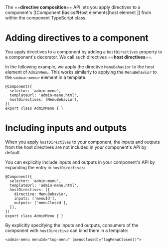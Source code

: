 
The ==**directive composition**== API lets you apply directives to a component's [[Component Basics#Host elements|host element ]] from within the component TypeScript class.

# Adding directives to a component

You apply directives to a component by adding a `hostDirectives` property to a component's decorator. We call such directives ==**host directives**==.

In the following example, we apply the directive `MenuBehavior` to the host element of `AdminMenu`. This works similarly to applying the `MenuBehavior` to the `<admin-menu>` element in a template.

```angular-ts
@Component({
  selector: 'admin-menu',
  templateUrl: 'admin-menu.html',
  hostDirectives: [MenuBehavior],
})
export class AdminMenu { }
```

# Including inputs and outputs

When you apply `hostDirectives` to your component, the inputs and outputs from the host directives are not included in your component's API by default. 

You can explicitly include inputs and outputs in your component's API by expanding the entry in `hostDirectives`:

```angular-ts
@Component({
  selector: 'admin-menu',
  templateUrl: 'admin-menu.html',
  hostDirectives: [{
    directive: MenuBehavior,
    inputs: ['menuId'],
    outputs: ['menuClosed'],
  }],
})
export class AdminMenu { }
```

By explicitly specifying the inputs and outputs, consumers of the component with `hostDirective` can bind them in a template: 

```angular-html
<admin-menu menuId="top-menu" (menuClosed)="logMenuClosed()">
```

